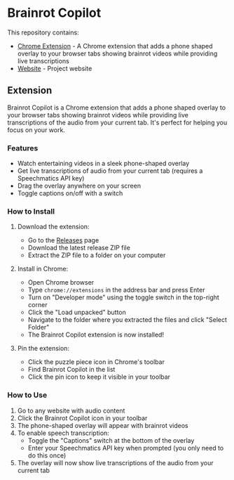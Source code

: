 # Brainrot Copilot

This repository contains:

- [Chrome Extension](/extension) - A Chrome extension that adds a phone shaped overlay to your browser tabs showing brainrot videos while providing live transcriptions
- [Website](/website) - Project website

## Extension

Brainrot Copilot is a Chrome extension that adds a phone shaped overlay to your browser tabs showing brainrot videos while providing live transcriptions of the audio from your current tab. It's perfect for helping you focus on your work.

### Features

- Watch entertaining videos in a sleek phone-shaped overlay
- Get live transcriptions of audio from your current tab (requires a Speechmatics API key)
- Drag the overlay anywhere on your screen
- Toggle captions on/off with a switch

### How to Install

1. Download the extension:

   - Go to the [Releases](https://github.com/yourusername/brainrot-copilot/releases) page
   - Download the latest release ZIP file
   - Extract the ZIP file to a folder on your computer

2. Install in Chrome:

   - Open Chrome browser
   - Type `chrome://extensions` in the address bar and press Enter
   - Turn on "Developer mode" using the toggle switch in the top-right corner
   - Click the "Load unpacked" button
   - Navigate to the folder where you extracted the files and click "Select Folder"
   - The Brainrot Copilot extension is now installed!

3. Pin the extension:
   - Click the puzzle piece icon in Chrome's toolbar
   - Find Brainrot Copilot in the list
   - Click the pin icon to keep it visible in your toolbar

### How to Use

1. Go to any website with audio content
2. Click the Brainrot Copilot icon in your toolbar
3. The phone-shaped overlay will appear with brainrot videos
4. To enable speech transcription:
   - Toggle the "Captions" switch at the bottom of the overlay
   - Enter your Speechmatics API key when prompted (you only need to do this once)
5. The overlay will now show live transcriptions of the audio from your current tab
